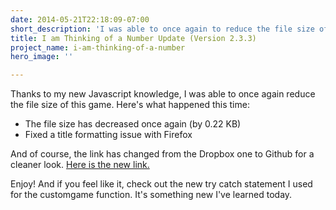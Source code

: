 ```yaml
---
date: 2014-05-21T22:18:09-07:00
short_description: 'I was able to once again to reduce the file size of this game. '
title: I am Thinking of a Number Update (Version 2.3.3)
project_name: i-am-thinking-of-a-number
hero_image: ''

---
```

Thanks to my new Javascript knowledge, I was able to once again reduce the file size of this game. Here's what happened this time:

* The file size has decreased once again (by 0.22 KB)
* Fixed a title formatting issue with Firefox

And of course, the link has changed from the Dropbox one to Github for a cleaner look. [Here is the new link.](http://timtree.github.io/i-am-thinking-of-a-number/)

Enjoy! And if you feel like it, check out the new try catch statement I used for the customgame function. It's something new I've learned today.
